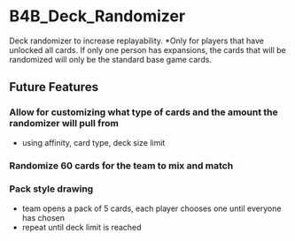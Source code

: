 ﻿# B4B_Deck_Randomizer
Deck randomizer to increase replayability.
*Only for players that have unlocked all cards. If only one person has expansions, the cards that will be randomized will only be the standard base game cards. 

## Future Features
### Allow for customizing what type of cards and the amount the randomizer will pull from
- using affinity, card type, deck size limit



### Randomize 60 cards for the team to mix and match

### Pack style drawing
- team opens a pack of 5 cards, each player chooses one until everyone has chosen
- repeat until deck limit is reached
